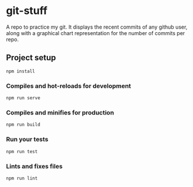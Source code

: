 # git-stuff

A repo to practice my git. It displays the recent commits of any github user, along with a graphical chart representation for the number of commits per repo.

## Project setup
```
npm install
```

### Compiles and hot-reloads for development
```
npm run serve
```

### Compiles and minifies for production
```
npm run build
```

### Run your tests
```
npm run test
```

### Lints and fixes files
```
npm run lint
```
